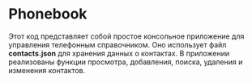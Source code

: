 # Phonebook
Этот код представляет собой простое консольное приложение для управления телефонным справочником. Оно использует файл **contacts.json** для хранения данных о контактах. В приложении реализованы функции просмотра, добавления, поиска, удаления и изменения контактов.
